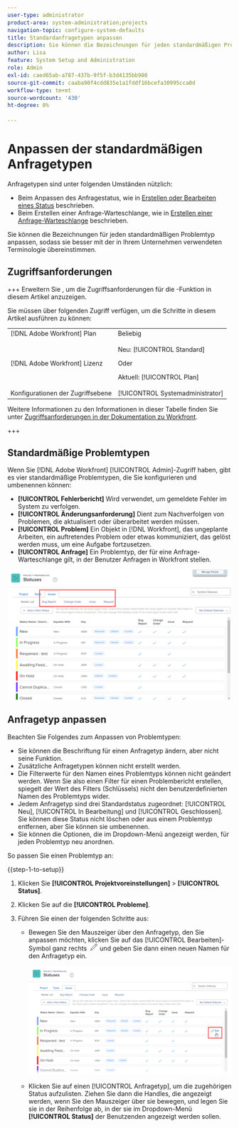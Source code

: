 ```yaml
---
user-type: administrator
product-area: system-administration;projects
navigation-topic: configure-system-defaults
title: Standardanfragetypen anpassen
description: Sie können die Bezeichnungen für jeden standardmäßigen Problemtyp anpassen, sodass sie besser mit der in Ihrem Unternehmen verwendeten Terminologie übereinstimmen. Anfragetypen sind nützlich, um den Anfragestatus anzupassen und Anfragewarteschlangen zu erstellen.
author: Lisa
feature: System Setup and Administration
role: Admin
exl-id: caed65ab-a787-437b-9f5f-b3d4135bb980
source-git-commit: caaba90f4cdd835e1a1fddf16bcefa30995cca0d
workflow-type: tm+mt
source-wordcount: '430'
ht-degree: 0%

---
```


# Anpassen der standardmäßigen Anfragetypen

Anfragetypen sind unter folgenden Umständen nützlich:

* Beim Anpassen des Anfragestatus, wie in [Erstellen oder Bearbeiten eines Status](../../../administration-and-setup/customize-workfront/creating-custom-status-and-priority-labels/create-or-edit-a-status.md) beschrieben.
* Beim Erstellen einer Anfrage-Warteschlange, wie in [Erstellen einer Anfrage-Warteschlange](../../../manage-work/requests/create-and-manage-request-queues/create-request-queue.md) beschrieben.

Sie können die Bezeichnungen für jeden standardmäßigen Problemtyp anpassen, sodass sie besser mit der in Ihrem Unternehmen verwendeten Terminologie übereinstimmen.

## Zugriffsanforderungen

+++ Erweitern Sie , um die Zugriffsanforderungen für die -Funktion in diesem Artikel anzuzeigen.

Sie müssen über folgenden Zugriff verfügen, um die Schritte in diesem Artikel ausführen zu können:

<table style="table-layout:auto"> 
 <col> 
 <col> 
 <tbody> 
  <tr> 
   <td role="rowheader">[!DNL Adobe Workfront] Plan</td> 
   <td>Beliebig</td> 
  </tr> 
  <tr> 
   <td role="rowheader">[!DNL Adobe Workfront] Lizenz</td> 
   <td><p>Neu: [!UICONTROL Standard]</p>
   Oder
   <p>Aktuell: [!UICONTROL Plan]</p>
   </td> 
  </tr>
  <tr>
   <td role="rowheader">Konfigurationen der Zugriffsebene</td> 
   <td>[!UICONTROL Systemadministrator]</td>
  </tr> 
 </tbody> 
</table>

Weitere Informationen zu den Informationen in dieser Tabelle finden Sie unter [Zugriffsanforderungen in der Dokumentation zu Workfront](/help/quicksilver/administration-and-setup/add-users/access-levels-and-object-permissions/access-level-requirements-in-documentation.md).

+++

## Standardmäßige Problemtypen

Wenn Sie [!DNL Adobe Workfront] [!UICONTROL Admin]-Zugriff haben, gibt es vier standardmäßige Problemtypen, die Sie konfigurieren und umbenennen können:

* **[!UICONTROL Fehlerbericht]** Wird verwendet, um gemeldete Fehler im System zu verfolgen.
* **[!UICONTROL Änderungsanforderung]** Dient zum Nachverfolgen von Problemen, die aktualisiert oder überarbeitet werden müssen.
* **[!UICONTROL Problem]** Ein Objekt in [!DNL Workfront], das ungeplante Arbeiten, ein auftretendes Problem oder etwas kommuniziert, das gelöst werden muss, um eine Aufgabe fortzusetzen.
* **[!UICONTROL Anfrage]** Ein Problemtyp, der für eine Anfrage-Warteschlange gilt, in der Benutzer Anfragen in Workfront stellen.

![](assets/default-issue-types.png)

## Anfragetyp anpassen

Beachten Sie Folgendes zum Anpassen von Problemtypen:

* Sie können die Beschriftung für einen Anfragetyp ändern, aber nicht seine Funktion.
* Zusätzliche Anfragetypen können nicht erstellt werden.
* Die Filterwerte für den Namen eines Problemtyps können nicht geändert werden. Wenn Sie also einen Filter für einen Problembericht erstellen, spiegelt der Wert des Filters (Schlüssels) nicht den benutzerdefinierten Namen des Problemtyps wider.
* Jedem Anfragetyp sind drei Standardstatus zugeordnet: [!UICONTROL Neu], [!UICONTROL In Bearbeitung] und [!UICONTROL Geschlossen]. Sie können diese Status nicht löschen oder aus einem Problemtyp entfernen, aber Sie können sie umbenennen.
* Sie können die Optionen, die im Dropdown-Menü angezeigt werden, für jeden Problemtyp neu anordnen.

So passen Sie einen Problemtyp an:

{{step-1-to-setup}}

1. Klicken Sie **[!UICONTROL Projektvoreinstellungen]** > **[!UICONTROL Status]**.

1. Klicken Sie auf die **[!UICONTROL Probleme]**.
1. Führen Sie einen der folgenden Schritte aus:

   * Bewegen Sie den Mauszeiger über den Anfragetyp, den Sie anpassen möchten, klicken Sie auf das [!UICONTROL Bearbeiten]-Symbol ganz rechts ![](assets/edit-icon.png) und geben Sie dann einen neuen Namen für den Anfragetyp ein.

     ![](assets/customize-issue-type.png)

   * Klicken Sie auf einen [!UICONTROL Anfragetyp], um die zugehörigen Status aufzulisten. Ziehen Sie dann die Handles, die angezeigt werden, wenn Sie den Mauszeiger über sie bewegen, und legen Sie sie in der Reihenfolge ab, in der sie im Dropdown-Menü **[!UICONTROL Status]** der Benutzenden angezeigt werden sollen.
